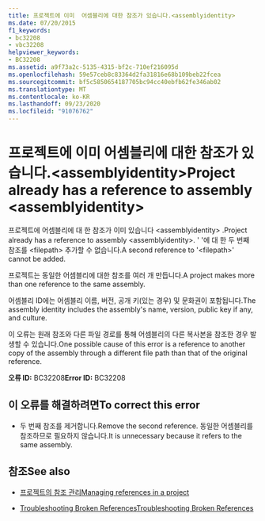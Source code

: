 ```yaml
---
title: 프로젝트에 이미  어셈블리에 대한 참조가 있습니다.<assemblyidentity>
ms.date: 07/20/2015
f1_keywords:
- bc32208
- vbc32208
helpviewer_keywords:
- BC32208
ms.assetid: a9f73a2c-5135-4315-bf2c-710ef216095d
ms.openlocfilehash: 59e57ceb8c83364d2fa31816e68b109beb22fcea
ms.sourcegitcommit: bf5c5850654187705bc94cc40ebfb62fe346ab02
ms.translationtype: MT
ms.contentlocale: ko-KR
ms.lasthandoff: 09/23/2020
ms.locfileid: "91076762"
---
```

# <a name="project-already-has-a-reference-to-assembly-assemblyidentity"></a><span data-ttu-id="e4d9a-102">프로젝트에 이미  어셈블리에 대한 참조가 있습니다.\<assemblyidentity></span><span class="sxs-lookup"><span data-stu-id="e4d9a-102">Project already has a reference to assembly \<assemblyidentity></span></span>

<span data-ttu-id="e4d9a-103">프로젝트에 어셈블리에 대 한 참조가 이미 있습니다 \<assemblyidentity> .</span><span class="sxs-lookup"><span data-stu-id="e4d9a-103">Project already has a reference to assembly \<assemblyidentity>.</span></span> <span data-ttu-id="e4d9a-104">' '에 대 한 두 번째 참조를 \<filepath> 추가할 수 없습니다.</span><span class="sxs-lookup"><span data-stu-id="e4d9a-104">A second reference to '\<filepath>' cannot be added.</span></span>  
  
 <span data-ttu-id="e4d9a-105">프로젝트는 동일한 어셈블리에 대한 참조를 여러 개 만듭니다.</span><span class="sxs-lookup"><span data-stu-id="e4d9a-105">A project makes more than one reference to the same assembly.</span></span>  
  
 <span data-ttu-id="e4d9a-106">어셈블리 ID에는 어셈블리 이름, 버전, 공개 키(있는 경우) 및 문화권이 포함됩니다.</span><span class="sxs-lookup"><span data-stu-id="e4d9a-106">The assembly identity includes the assembly's name, version, public key if any, and culture.</span></span>  
  
 <span data-ttu-id="e4d9a-107">이 오류는 원래 참조와 다른 파일 경로를 통해 어셈블리의 다른 복사본을 참조한 경우 발생할 수 있습니다.</span><span class="sxs-lookup"><span data-stu-id="e4d9a-107">One possible cause of this error is a reference to another copy of the assembly through a different file path than that of the original reference.</span></span>  
  
 <span data-ttu-id="e4d9a-108">**오류 ID:** BC32208</span><span class="sxs-lookup"><span data-stu-id="e4d9a-108">**Error ID:** BC32208</span></span>  
  
## <a name="to-correct-this-error"></a><span data-ttu-id="e4d9a-109">이 오류를 해결하려면</span><span class="sxs-lookup"><span data-stu-id="e4d9a-109">To correct this error</span></span>  
  
- <span data-ttu-id="e4d9a-110">두 번째 참조를 제거합니다.</span><span class="sxs-lookup"><span data-stu-id="e4d9a-110">Remove the second reference.</span></span> <span data-ttu-id="e4d9a-111">동일한 어셈블리를 참조하므로 필요하지 않습니다.</span><span class="sxs-lookup"><span data-stu-id="e4d9a-111">It is unnecessary because it refers to the same assembly.</span></span>  
  
## <a name="see-also"></a><span data-ttu-id="e4d9a-112">참조</span><span class="sxs-lookup"><span data-stu-id="e4d9a-112">See also</span></span>

- [<span data-ttu-id="e4d9a-113">프로젝트의 참조 관리</span><span class="sxs-lookup"><span data-stu-id="e4d9a-113">Managing references in a project</span></span>](/visualstudio/ide/managing-references-in-a-project)

- [<span data-ttu-id="e4d9a-114">Troubleshooting Broken References</span><span class="sxs-lookup"><span data-stu-id="e4d9a-114">Troubleshooting Broken References</span></span>](/visualstudio/ide/troubleshooting-broken-references)
